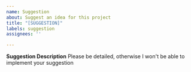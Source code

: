 ```yaml
---
name: Suggestion
about: Suggest an idea for this project
title: "[SUGGESTION]"
labels: suggestion
assignees: ''

---
```


**Suggestion Description**
Please be detailed, otherwise I won't be able to implement your suggestion
